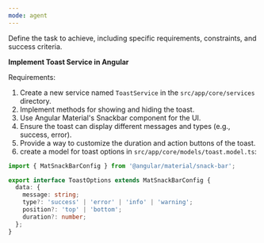 ```yaml
---
mode: agent
---
```

Define the task to achieve, including specific requirements, constraints, and success criteria.

**Implement Toast Service in Angular**

Requirements:
1. Create a new service named `ToastService` in the `src/app/core/services` directory.
2. Implement methods for showing and hiding the toast.
3. Use Angular Material's Snackbar component for the UI.
4. Ensure the toast can display different messages and types (e.g., success, error).
5. Provide a way to customize the duration and action buttons of the toast.
6. create a model for toast options in `src/app/core/models/toast.model.ts`:
```typescript
import { MatSnackBarConfig } from '@angular/material/snack-bar';

export interface ToastOptions extends MatSnackBarConfig {
  data: {
    message: string;
    type?: 'success' | 'error' | 'info' | 'warning';
    position?: 'top' | 'bottom';
    duration?: number;
  };
}
```
